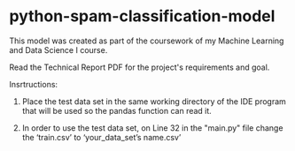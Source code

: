 # python-spam-classification-model

This model was created as part of the coursework of my Machine Learning and Data Science I course.

Read the Technical Report PDF for the project's requirements and goal.

Insrtructions:

1) Place the test data set in the same working directory of the IDE program that will be used so the pandas function can read it.

2) In order to use the test data set, on Line 32 in the "main.py" file change the ‘train.csv’ to ‘your_data_set’s name.csv’

